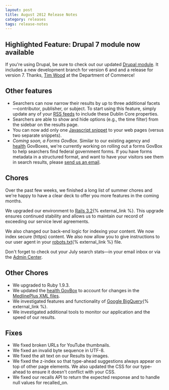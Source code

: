 ```yaml
---
layout: post
title: August 2012 Release Notes
category: releases
tags: release-notes
---
```


## Highlighted Feature: Drupal 7 module now available

If you're using Drupal, be sure to check out our updated [Drupal module](https://www.drupal.org/project/USASearch). It includes a new development branch for version 6 and and a release for version 7. Thanks, [Tim Wood](http://drupal.org/user/457434) at the Department of Commerce!

## Other features

* Searchers can now narrow their results by up to three additional facets&mdash;contributor, publisher, or subject. To start using this feature, simply update any of your [RSS feeds](/manual/rss.html) to include these Dublin Core properties. 
* Searchers are able to show and hide options (e.g., the time filter) from the sidebar on the results page.
* You can now add only one [Javascript snippet](/manual/code.html) to your web pages (versus two separate snippets).
* *Coming soon, a Forms GovBox.* Similar to our existing agency and [health](/manual/govbox-health.html) GovBoxes, we're currently working on rolling out a forms GovBox to help searchers find federal government forms. If you have forms metadata in a structured format, and want to have your visitors see them in search results, please [send us an email](mailto:search@support.digitalgov.gov).

## Chores

Over the past few weeks, we finished a long list of summer chores and we're happy to have a clear deck to offer you more features in the coming months.

We upgraded our environment to [Rails 3.2](http://weblog.rubyonrails.org/2012/1/20/rails-3-2-0-faster-dev-mode-routing-explain-queries-tagged-logger-store){% external_link %}. This upgrade ensures continued stability and allows us to maintain our record of exceeding our service level agreements.

We also changed our back-end logic for indexing your content. We now index secure (https) content. We also now allow you to give instructions to our user agent in your [robots.txt](http://www.robotstxt.org/robotstxt.html){% external_link %} file.

Don't forget to check out your July search stats&mdash;in your email inbox or via the [Admin Center](https://search.usa.gov/sites/).

## Other Chores

* We upgraded to Ruby 1.9.3.
* We updated the [health GovBox](/manual/govbox-health.html) to account for changes in the [MedlinePlus XML files](http://www.nlm.nih.gov/medlineplus/xml.html).
* We investigated features and functionality of [Google BigQuery](https://developers.google.com/bigquery/){% external_link %}.
* We investigated additional tools to monitor our application and the speed of our results.

## Fixes
* We fixed broken URLs for YouTube thumbnails.
* We fixed an invalid byte sequence in UTF-8.
* We fixed the alt text on our Results by images.
* We fixed the z-index so that type-ahead suggestions always appear on top of other page elements. We also updated the CSS for our type-ahead to ensure it doesn't conflict with your CSS.
* We fixed our recalls API to return the expected response and to handle null values for recalled_on.
